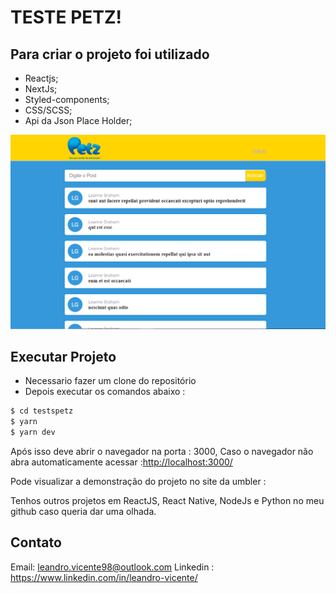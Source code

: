 # TESTE PETZ!


## Para criar o projeto foi utilizado

- Reactjs;
- NextJs;
- Styled-components;
- CSS/SCSS;
- Api da Json Place Holder;

![The file explorer is accessible using the button in left corner of the navigation bar. You can create a new file by clicking the **New file** button in the file explorer. You can also create folders by clicking the **New folder** button.](https://github.com/leandrovicente/TestePetz/blob/master/prints/1.PNG?raw=true)




## Executar Projeto

- Necessario fazer um clone do  repositório
- Depois executar os comandos abaixo :
```sh
$ cd testspetz
$ yarn
$ yarn dev
```

Após isso deve abrir o navegador na porta : 3000,
Caso o navegador não abra automaticamente acessar :[http://localhost:3000/](http://localhost:3000/)

Pode visualizar a demonstração do projeto no site da umbler :

Tenhos outros projetos em ReactJS, React Native, NodeJs e Python no meu github caso queria dar uma olhada.


## Contato
Email: leandro.vicente98@outlook.com
Linkedin : https://www.linkedin.com/in/leandro-vicente/




